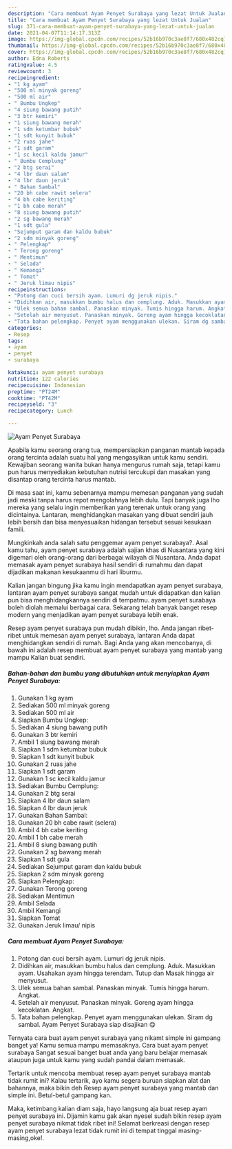 ```yaml
---
description: "Cara membuat Ayam Penyet Surabaya yang lezat Untuk Jualan"
title: "Cara membuat Ayam Penyet Surabaya yang lezat Untuk Jualan"
slug: 371-cara-membuat-ayam-penyet-surabaya-yang-lezat-untuk-jualan
date: 2021-04-07T11:14:17.313Z
image: https://img-global.cpcdn.com/recipes/52b16b970c3ae8f7/680x482cq70/ayam-penyet-surabaya-foto-resep-utama.jpg
thumbnail: https://img-global.cpcdn.com/recipes/52b16b970c3ae8f7/680x482cq70/ayam-penyet-surabaya-foto-resep-utama.jpg
cover: https://img-global.cpcdn.com/recipes/52b16b970c3ae8f7/680x482cq70/ayam-penyet-surabaya-foto-resep-utama.jpg
author: Edna Roberts
ratingvalue: 4.5
reviewcount: 3
recipeingredient:
- "1 kg ayam"
- "500 ml minyak goreng"
- "500 ml air"
- " Bumbu Ungkep"
- "4 siung bawang putih"
- "3 btr kemiri"
- "1 siung bawang merah"
- "1 sdm ketumbar bubuk"
- "1 sdt kunyit bubuk"
- "2 ruas jahe"
- "1 sdt garam"
- "1 sc kecil kaldu jamur"
- " Bumbu Cemplung"
- "2 btg serai"
- "4 lbr daun salam"
- "4 lbr daun jeruk"
- " Bahan Sambal"
- "20 bh cabe rawit selera"
- "4 bh cabe keriting"
- "1 bh cabe merah"
- "8 siung bawang putih"
- "2 sg bawang merah"
- "1 sdt gula"
- "Sejumput garam dan kaldu bubuk"
- "2 sdm minyak goreng"
- " Pelengkap"
- " Terong goreng"
- " Mentimun"
- " Selada"
- " Kemangi"
- " Tomat"
- " Jeruk limau nipis"
recipeinstructions:
- "Potong dan cuci bersih ayam. Lumuri dg jeruk nipis."
- "Didihkan air, masukkan bumbu halus dan cemplung. Aduk. Masukkan ayam. Usahakan ayam hingga terendam. Tutup dan Masak hingga air menyusut."
- "Ulek semua bahan sambal. Panaskan minyak. Tumis hingga harum. Angkat."
- "Setelah air menyusut. Panaskan minyak. Goreng ayam hingga kecoklatan. Angkat."
- "Tata bahan pelengkap. Penyet ayam menggunakan ulekan. Siram dg sambal. Ayam Penyet Surabaya siap disajikan 😋"
categories:
- Resep
tags:
- ayam
- penyet
- surabaya

katakunci: ayam penyet surabaya 
nutrition: 122 calories
recipecuisine: Indonesian
preptime: "PT24M"
cooktime: "PT42M"
recipeyield: "3"
recipecategory: Lunch

---
```



![Ayam Penyet Surabaya](https://img-global.cpcdn.com/recipes/52b16b970c3ae8f7/680x482cq70/ayam-penyet-surabaya-foto-resep-utama.jpg)

Apabila kamu seorang orang tua, mempersiapkan panganan mantab kepada orang tercinta adalah suatu hal yang mengasyikan untuk kamu sendiri. Kewajiban seorang  wanita bukan hanya mengurus rumah saja, tetapi kamu pun harus menyediakan kebutuhan nutrisi tercukupi dan masakan yang disantap orang tercinta harus mantab.

Di masa  saat ini, kamu sebenarnya mampu memesan panganan yang sudah jadi meski tanpa harus repot mengolahnya lebih dulu. Tapi banyak juga lho mereka yang selalu ingin memberikan yang terenak untuk orang yang dicintainya. Lantaran, menghidangkan masakan yang dibuat sendiri jauh lebih bersih dan bisa menyesuaikan hidangan tersebut sesuai kesukaan famili. 



Mungkinkah anda salah satu penggemar ayam penyet surabaya?. Asal kamu tahu, ayam penyet surabaya adalah sajian khas di Nusantara yang kini digemari oleh orang-orang dari berbagai wilayah di Nusantara. Anda dapat memasak ayam penyet surabaya hasil sendiri di rumahmu dan dapat dijadikan makanan kesukaanmu di hari liburmu.

Kalian jangan bingung jika kamu ingin mendapatkan ayam penyet surabaya, lantaran ayam penyet surabaya sangat mudah untuk didapatkan dan kalian pun bisa menghidangkannya sendiri di tempatmu. ayam penyet surabaya boleh diolah memalui berbagai cara. Sekarang telah banyak banget resep modern yang menjadikan ayam penyet surabaya lebih enak.

Resep ayam penyet surabaya pun mudah dibikin, lho. Anda jangan ribet-ribet untuk memesan ayam penyet surabaya, lantaran Anda dapat menghidangkan sendiri di rumah. Bagi Anda yang akan mencobanya, di bawah ini adalah resep membuat ayam penyet surabaya yang mantab yang mampu Kalian buat sendiri.

<!--inarticleads1-->

##### Bahan-bahan dan bumbu yang dibutuhkan untuk menyiapkan Ayam Penyet Surabaya:

1. Gunakan 1 kg ayam
1. Sediakan 500 ml minyak goreng
1. Sediakan 500 ml air
1. Siapkan  Bumbu Ungkep:
1. Sediakan 4 siung bawang putih
1. Gunakan 3 btr kemiri
1. Ambil 1 siung bawang merah
1. Siapkan 1 sdm ketumbar bubuk
1. Siapkan 1 sdt kunyit bubuk
1. Gunakan 2 ruas jahe
1. Siapkan 1 sdt garam
1. Gunakan 1 sc kecil kaldu jamur
1. Sediakan  Bumbu Cemplung:
1. Gunakan 2 btg serai
1. Siapkan 4 lbr daun salam
1. Siapkan 4 lbr daun jeruk
1. Gunakan  Bahan Sambal:
1. Gunakan 20 bh cabe rawit (selera)
1. Ambil 4 bh cabe keriting
1. Ambil 1 bh cabe merah
1. Ambil 8 siung bawang putih
1. Gunakan 2 sg bawang merah
1. Siapkan 1 sdt gula
1. Sediakan Sejumput garam dan kaldu bubuk
1. Siapkan 2 sdm minyak goreng
1. Siapkan  Pelengkap:
1. Gunakan  Terong goreng
1. Sediakan  Mentimun
1. Ambil  Selada
1. Ambil  Kemangi
1. Siapkan  Tomat
1. Gunakan  Jeruk limau/ nipis




<!--inarticleads2-->

##### Cara membuat Ayam Penyet Surabaya:

1. Potong dan cuci bersih ayam. Lumuri dg jeruk nipis.
1. Didihkan air, masukkan bumbu halus dan cemplung. Aduk. Masukkan ayam. Usahakan ayam hingga terendam. Tutup dan Masak hingga air menyusut.
1. Ulek semua bahan sambal. Panaskan minyak. Tumis hingga harum. Angkat.
1. Setelah air menyusut. Panaskan minyak. Goreng ayam hingga kecoklatan. Angkat.
1. Tata bahan pelengkap. Penyet ayam menggunakan ulekan. Siram dg sambal. Ayam Penyet Surabaya siap disajikan 😋




Ternyata cara buat ayam penyet surabaya yang nikamt simple ini gampang banget ya! Kamu semua mampu memasaknya. Cara buat ayam penyet surabaya Sangat sesuai banget buat anda yang baru belajar memasak ataupun juga untuk kamu yang sudah pandai dalam memasak.

Tertarik untuk mencoba membuat resep ayam penyet surabaya mantab tidak rumit ini? Kalau tertarik, ayo kamu segera buruan siapkan alat dan bahannya, maka bikin deh Resep ayam penyet surabaya yang mantab dan simple ini. Betul-betul gampang kan. 

Maka, ketimbang kalian diam saja, hayo langsung aja buat resep ayam penyet surabaya ini. Dijamin kamu gak akan nyesel sudah bikin resep ayam penyet surabaya nikmat tidak ribet ini! Selamat berkreasi dengan resep ayam penyet surabaya lezat tidak rumit ini di tempat tinggal masing-masing,oke!.

